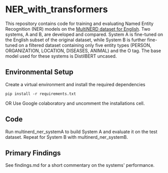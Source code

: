 # NER_with_transformers

This repository contains code for training and evaluating Named Entity Recognition (NER) models on the [MultiNERD dataset for English](https://colab.research.google.com/corgiredirector?site=https%3A%2F%2Fhuggingface.co%2Fdatasets%2FBabelscape%2Fmultinerd). Two systems, A and B, are developed and compared. System A is fine-tuned on the English subset of the original dataset, while System B is further fine-tuned on a filtered dataset containing only five entity types (PERSON, ORGANIZATION, LOCATION, DISEASES, ANIMAL) and the O tag. The base model used for these systems is DistilBERT uncased.

## Environmental Setup

Create a virtual environment and install the required dependencies

```
pip install -r requirements.txt
```

OR
Use Google colaboratory and uncomment the installations cell.

## Code

Run multinerd_ner_systemA to build System A and evaluate it on the test dataset. Repeat for System B with multinerd_ner_systemB.

## Primary Findings

See findings.md for a short commentary on the systems' performance.
